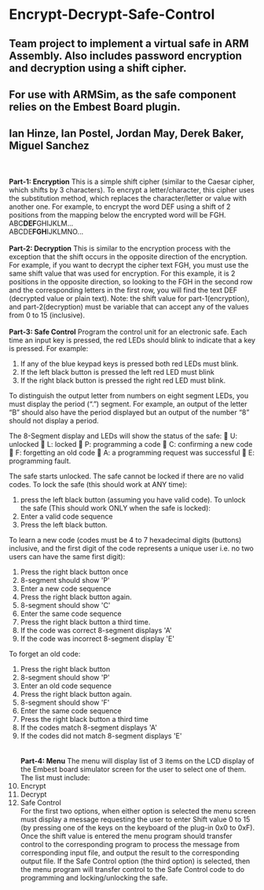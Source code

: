 # Encrypt-Decrypt-Safe-Control
## Team project to implement a virtual safe in ARM Assembly. Also includes password encryption and decryption using a shift cipher.
## For use with ARMSim, as the safe component relies on the Embest Board plugin. 
## Ian Hinze, Ian Postel, Jordan May, Derek Baker, Miguel Sanchez
\
\
**Part-1: Encryption**
This is a simple shift cipher (similar to the Caesar cipher, which shifts by 3 characters). To encrypt a letter/character, this cipher uses the substitution method, which replaces the character/letter or value with another one. For example, to encrypt the word DEF using a shift of 2 positions from the mapping below the encrypted word will be FGH.
\
ABC**DEF**GHIJKLM...
\
ABCDE**FGH**IJKLMNO...
\
\
**Part-2: Decryption**
This is similar to the encryption process with the exception that the shift occurs in the opposite direction of the encryption. For example, if you want to decrypt the cipher text FGH, you must use the same shift value that was used for encryption. For this example, it is 2 positions in the opposite direction, so looking to the FGH in the second row and the corresponding letters in the first row, you will find the text DEF (decrypted value or plain text).
Note: the shift value for part-1(encryption), and part-2(decryption) must be variable that can accept any of the values from 0 to 15 (inclusive).
\
\
**Part-3: Safe Control**
Program the control unit for an electronic safe.
Each time an input key is pressed, the red LEDs should blink to indicate that a key is pressed. For example:
1. If any of the blue keypad keys is pressed both red LEDs must blink.
2. If the left black button is pressed the left red LED must blink
3. If the right black button is pressed the right red LED must blink.<br />

To distinguish the output letter from numbers on eight segment LEDs, you must display the period (“.”) segment. For example, an output of the letter “B” should also have the period displayed but an output of the number “8” should not display a period.<br />

The 8-Segment display and LEDs will show the status of the safe:
 U: unlocked
 L: locked
 P: programming a code
 C: confirming a new code
 F: forgetting an old code
 A: a programming request was successful
 E: programming fault.<br />

The safe starts unlocked. The safe cannot be locked if there are no valid codes.
To lock the safe (this should work at ANY time):
1. press the left black button (assuming you have valid code).
To unlock the safe (This should work ONLY when the safe is locked):
1. Enter a valid code sequence
2. Press the left black button.<br />

To learn a new code (codes must be 4 to 7 hexadecimal digits (buttons) inclusive, and the first digit of the code represents a unique user i.e. no two users can have the same first digit):
1. Press the right black button once
2. 8-segment should show 'P'
3. Enter a new code sequence
4. Press the right black button again.
5. 8-segment should show 'C'
6. Enter the same code sequence
7. Press the right black button a third time.
8. If the code was correct 8-segment displays 'A'
9. If the code was incorrect 8-segment display 'E'<br />

To forget an old code:
1. Press the right black button
2. 8-segment should show 'P'
3. Enter an old code sequence
4. Press the right black button again.
5. 8-segment should show 'F'
6. Enter the same code sequence
7. Press the right black button a third time
8. If the codes match 8-segment displays 'A'
9. If the codes did not match 8-segment displays 'E'<br />
\
\
**Part-4: Menu**
The menu will display list of 3 items on the LCD display of the Embest board simulator screen for the user to select one of them. The list must include:
1. Encrypt
2. Decrypt
3. Safe Control<br />
For the first two options, when either option is selected the menu screen must display a message requesting the user to enter Shift value 0 to 15 (by pressing one of the keys on the keyboard of the plug-in 0x0 to 0xF). Once the shift value is entered the menu program should transfer control to the corresponding program to process the message from corresponding input file, and output the result to the corresponding output file.
If the Safe Control option (the third option) is selected, then the menu program will transfer control to the Safe Control code to do programming and locking/unlocking the safe.
